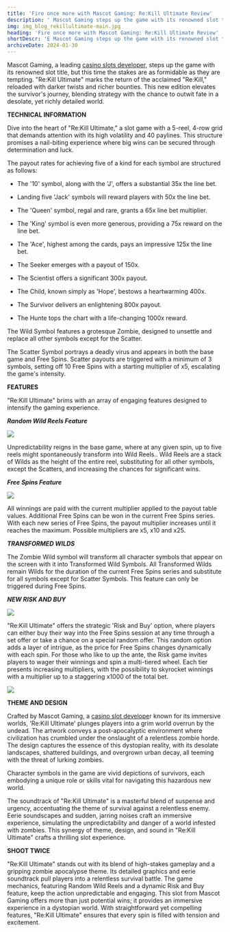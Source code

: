 ```yaml
---
title: 'Fire once more with Mascot Gaming: Re:Kill Ultimate Review'
description: ' Mascot Gaming steps up the game with its renowned slot title, but this time the stakes are as formidable as they are tempting. "Re:Kill Ultimate" marks the return of the acclaimed "Re:Kill," reloaded with darker twists and richer bounties.'
img: img_blog_rekillultimate-main.jpg
heading: 'Fire once more with Mascot Gaming: Re:Kill Ultimate Review'
shortDescr: 'E Mascot Gaming steps up the game with its renowned slot title, but this time the stakes are as formidable as they are tempting. "Re:Kill Ultimate" marks the return of the acclaimed "Re:Kill," reloaded with darker twists and richer bounties.'
archiveDate: 2024-01-30
---
```

Mascot Gaming, a leading [casino slots developer](https://mascot.games/es/blog/licensing-and-certification-in-slot-game-development), steps up the game with its renowned slot title, but this time the stakes are as formidable as they are tempting. "Re:Kill Ultimate" marks the return of the acclaimed "Re:Kill," reloaded with darker twists and richer bounties. This new edition elevates the survivor's journey, blending strategy with the chance to outwit fate in a desolate, yet richly detailed world.

**TECHNICAL INFORMATION**

Dive into the heart of "Re:Kill Ultimate," a slot game with a 5-reel, 4-row grid that demands attention with its high volatility and 40 paylines. This structure promises a nail-biting experience where big wins can be secured through determination and luck.

The payout rates for achieving five of a kind for each symbol are structured as follows:

*   The '10' symbol, along with the 'J', offers a substantial 35x the line bet.

*   Landing five 'Jack' symbols will reward players with 50x the line bet.

*   The 'Queen' symbol, regal and rare, grants a 65x line bet multiplier.

*   The 'King' symbol is even more generous, providing a 75x reward on the line bet.

*   The 'Ace', highest among the cards, pays an impressive 125x the line bet.

*   The Seeker emerges with a payout of 150x.

*   The Scientist offers a significant 300x payout.

*   The Child, known simply as 'Hope', bestows a heartwarming 400x.

*   The Survivor delivers an enlightening 800x payout.

*   The Hunte tops the chart with a life-changing 1000x reward.


The Wild Symbol features a grotesque Zombie, designed to unsettle and replace all other symbols except for the Scatter.

The Scatter Symbol portrays a deadly virus and appears in both the base game and Free Spins. Scatter payouts are triggered with a minimum of 3 symbols, setting off 10 Free Spins with a starting multiplier of x5, escalating the game's intensity.

**FEATURES**

"Re:Kill Ultimate" brims with an array of engaging features designed to intensify the gaming experience.

***Random Wild Reels Feature***

![](../../images/img_blog_rekillultimate-1.jpg)

Unpredictability reigns in the base game, where at any given spin, up to five reels might spontaneously transform into Wild Reels.. Wild Reels are a stack of Wilds as the height of the entire reel, substituting for all other symbols, except the Scatters, and increasing the chances for significant wins.

***Free Spins Feature***

![](../../images/img_blog_rekillultimate-2.jpg)

All winnings are paid with the current multiplier applied to the payout table values. Additional Free Spins can be won in the current Free Spins series. With each new series of Free Spins, the payout multiplier increases until it reaches the maximum. Possible multipliers are x5, x10 and x25.

***TRANSFORMED WILDS***

The Zombie Wild symbol will transform all character symbols that appear on the screen with it into Transformed Wild Symbols. All Transformed Wilds remain Wilds for the duration of the current Free Spins series and substitute for all symbols except for Scatter Symbols. This feature can only be triggered during Free Spins. 

***NEW RISK AND BUY***

![](../../images/img_blog_rekillultimate-3.jpg)

"Re:Kill Ultimate" offers the strategic 'Risk and Buy' option, where players can either buy their way into the Free Spins session at any time through a set offer or take a chance on a special random offer. This random option adds a layer of intrigue, as the price for Free Spins changes dynamically with each spin. For those who like to up the ante, the Risk game invites players to wager their winnings and spin a multi-tiered wheel. Each tier presents increasing multipliers, with the possibility to skyrocket winnings with a multiplier up to a staggering x1000 of the total bet.

![](../../images/img_blog_rekillultimate-4.jpg)

**THEME AND DESIGN**

Crafted by Mascot Gaming, a [casino slot develope](https://mascot.games/es/blog/licensing-and-certification-in-slot-game-development)r known for its immersive worlds, 'Re:Kill Ultimate' plunges players into a grim world overrun by the undead. The artwork conveys a post-apocalyptic environment where civilization has crumbled under the onslaught of a relentless zombie horde. The design captures the essence of this dystopian reality, with its desolate landscapes, shattered buildings, and overgrown urban decay, all teeming with the threat of lurking zombies.

Character symbols in the game are vivid depictions of survivors, each embodying a unique role or skills vital for navigating this hazardous new world. 

The soundtrack of "Re:Kill Ultimate" is a masterful blend of suspense and urgency, accentuating the theme of survival against a relentless enemy. Eerie soundscapes and sudden, jarring noises craft an immersive experience, simulating the unpredictability and danger of a world infested with zombies. This synergy of theme, design, and sound in "Re:Kill Ultimate" crafts a thrilling slot experience.

**SHOOT TWICE**

"Re:Kill Ultimate" stands out with its blend of high-stakes gameplay and a gripping zombie apocalypse theme. Its detailed graphics and eerie soundtrack pull players into a relentless survival battle. The game mechanics, featuring Random Wild Reels and a dynamic Risk and Buy feature, keep the action unpredictable and engaging. This slot from Mascot Gaming offers more than just potential wins; it provides an immersive experience in a dystopian world. With straightforward yet compelling features, "Re:Kill Ultimate" ensures that every spin is filled with tension and excitement.
